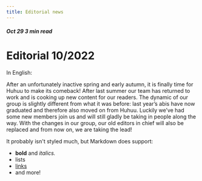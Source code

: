 ```yaml
---
title: Editorial news
---
```

##### Oct 29 3 min read

# Editorial 10/2022

In English:

After an unfortunately inactive spring and early autumn, it is finally time for Huhuu to make its comeback! After last summer our team has returned to work and is cooking up new content for our readers. The dynamic of our group is slightly different from what it was before: last year’s abis have now graduated and therefore also moved on from Huhuu. Luckily we’ve had some new members join us and will still gladly be taking in people along the way. With the changes in our group, our old editors in chief will also be replaced and from now on, we are taking the lead!

It probably isn't styled much, but Markdown does support:
- **bold** and _italics._
- lists
- [links](https://astro.build)
- and more!